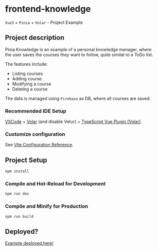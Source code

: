 # frontend-knowledge

`Vue3` + `Pinia` + `Volar` - Project Example

## Project description
Pinia Knowledge is an example of a personal knowledge manager, where the user saves the courses they want to follow, quite similat to a ToDo list.

The features include:
- Listing courses
- Adding course
- Modifying a course
- Deleting a course

The data is managed using `Firebase` as DB, where all courses are saved.


### Recommended IDE Setup

[VSCode](https://code.visualstudio.com/) + [Volar](https://marketplace.visualstudio.com/items?itemName=Vue.volar) (and disable Vetur) + [TypeScript Vue Plugin (Volar)](https://marketplace.visualstudio.com/items?itemName=Vue.vscode-typescript-vue-plugin).

### Customize configuration

See [Vite Configuration Reference](https://vitejs.dev/config/).

## Project Setup

```sh
npm install
```

### Compile and Hot-Reload for Development

```sh
npm run dev
```

### Compile and Minify for Production

```sh
npm run build
```

## Deployed?
[Example deployed here!](https://peppy-gnome-436003.netlify.app)
